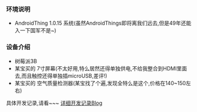 ### 环境说明
+ AndroidThing 1.0.15 系统(虽然AndroidThings即将离我们远去,但是49年还能入一下国军不是~)

### 设备介绍
+ 树莓派3B
+ 某宝买的 7寸屏幕(不太好用,特么居然还得单独供电,不给我整合到HDMI里面去,而且触控还得单独插microUSB,差评!)
+ 某宝买的 空气质量检测器(某宝找了个遍,发现全特么是这个,价格在140~150左右)

具体开发记录,请看~~~
[详细开发记录Blog](https://blog.csdn.net/heming9174/article/details/111767704)